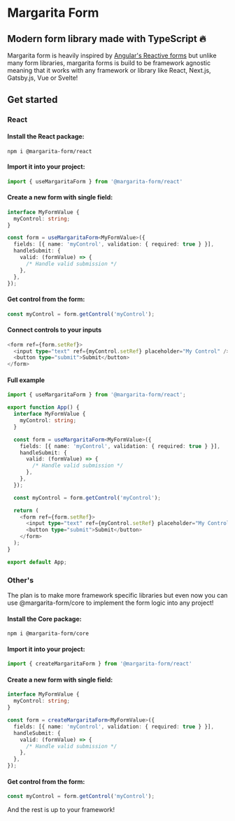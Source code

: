 # Margarita Form

## Modern form library made with TypeScript 🔥

Margarita form is heavily inspired by [Angular's Reactive forms](https://angular.io/guide/reactive-forms) but unlike many form libraries, margarita forms is build to be framework agnostic meaning that it works with any framework or library like React, Next.js, Gatsby.js, Vue or Svelte!

## Get started

### React

#### Install the React package: 
```
npm i @margarita-form/react
```

#### Import it into your project: 
```typescript
import { useMargaritaForm } from '@margarita-form/react'
```

#### Create a new form with single field: 
```typescript
interface MyFormValue {
  myControl: string;
}

const form = useMargaritaForm<MyFormValue>({
  fields: [{ name: 'myControl', validation: { required: true } }],
  handleSubmit: {
    valid: (formValue) => {
      /* Handle valid submission */
    },
  },
});
```

#### Get control from the form:
```typescript
const myControl = form.getControl('myControl');
```

#### Connect controls to your inputs
```typescript
<form ref={form.setRef}>
  <input type="text" ref={myControl.setRef} placeholder="My Control" />
  <button type="submit">Submit</button>
</form>
```

#### Full example
```typescript
import { useMargaritaForm } from '@margarita-form/react';

export function App() {
  interface MyFormValue {
    myControl: string;
  }

  const form = useMargaritaForm<MyFormValue>({
    fields: [{ name: 'myControl', validation: { required: true } }],
    handleSubmit: {
      valid: (formValue) => {
        /* Handle valid submission */
      },
    },
  });

  const myControl = form.getControl('myControl');

  return (
    <form ref={form.setRef}>
      <input type="text" ref={myControl.setRef} placeholder="My Control" />
      <button type="submit">Submit</button>
    </form>
  );
}

export default App;
```

### Other's

The plan is to make more framework specific libraries but even now you can use @margarita-form/core to implement the form logic into any project!

#### Install the Core package: 
```
npm i @margarita-form/core
```

#### Import it into your project: 
```typescript
import { createMargaritaForm } from '@margarita-form/react'
```

#### Create a new form with single field: 
```typescript
interface MyFormValue {
  myControl: string;
}

const form = createMargaritaForm<MyFormValue>({
  fields: [{ name: 'myControl', validation: { required: true } }],
  handleSubmit: {
    valid: (formValue) => {
      /* Handle valid submission */
    },
  },
});
```

#### Get control from the form:
```typescript
const myControl = form.getControl('myControl');
```

And the rest is up to your framework!
